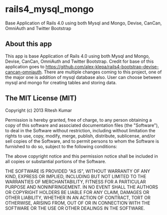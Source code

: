 rails4_mysql_mongo
==================

Base Application of Rails 4.0  using both Mysql and Mongo, Devise, CanCan, OmniAuth and Twitter Bootstrap


About this app
-

This app is base Application of Rails 4.0  using both Mysql and Mongo, Devise, CanCan, OmniAuth and Twitter Bootstrap.
Credit for base of this application goes to https://github.com/alex-klepa/rails4-bootstrap-devise-cancan-omniauth. 
There are multiple changes coming to this project, one of the major one is addition of mysql database also. 
User can choose between mysql and mongo for creating tables and storing data. 



The MIT License (MIT)
-

Copyright (c) 2013 Ritesh Kumar

Permission is hereby granted, free of charge, to any person obtaining a copy of
this software and associated documentation files (the "Software"), to deal in
the Software without restriction, including without limitation the rights to
use, copy, modify, merge, publish, distribute, sublicense, and/or sell copies of
the Software, and to permit persons to whom the Software is furnished to do so,
subject to the following conditions:

The above copyright notice and this permission notice shall be included in all
copies or substantial portions of the Software.

THE SOFTWARE IS PROVIDED "AS IS", WITHOUT WARRANTY OF ANY KIND, EXPRESS OR
IMPLIED, INCLUDING BUT NOT LIMITED TO THE WARRANTIES OF MERCHANTABILITY, FITNESS
FOR A PARTICULAR PURPOSE AND NONINFRINGEMENT. IN NO EVENT SHALL THE AUTHORS OR
COPYRIGHT HOLDERS BE LIABLE FOR ANY CLAIM, DAMAGES OR OTHER LIABILITY, WHETHER
IN AN ACTION OF CONTRACT, TORT OR OTHERWISE, ARISING FROM, OUT OF OR IN
CONNECTION WITH THE SOFTWARE OR THE USE OR OTHER DEALINGS IN THE SOFTWARE.
